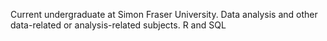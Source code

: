 Current undergraduate at Simon Fraser University.
Data analysis and other data-related or analysis-related subjects.
R and SQL



<!---
huy-n1001/huy-n1001 is a ✨ special ✨ repository because its `README.md` (this file) appears on your GitHub profile.
You can click the Preview link to take a look at your changes.
--->
